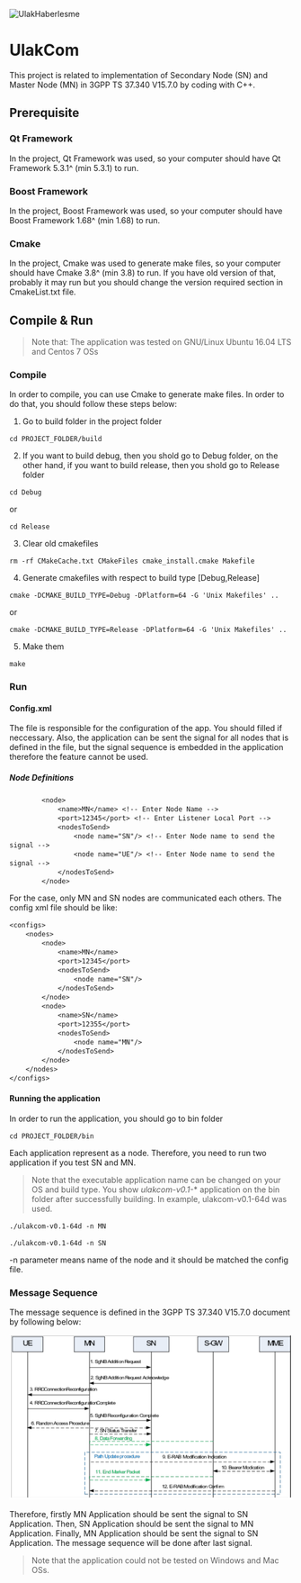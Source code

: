 ![UlakHaberlesme](https://www.ulakhaberlesme.com.tr/images/logo-default.png)

# UlakCom

This project is related to implementation of Secondary Node (SN) and Master Node (MN) in 3GPP TS 37.340 V15.7.0 by coding with C++.

## Prerequisite
### Qt Framework
In the project, Qt Framework was used, so your computer should have Qt Framework 5.3.1^ (min 5.3.1) to run.

### Boost Framework
In the project, Boost Framework was used, so your computer should have Boost Framework 1.68^ (min 1.68) to run.

### Cmake
In the project, Cmake was used to generate make files, so your computer should have Cmake 3.8^ (min 3.8) to run. If you have old version of that, probably it may run but you should change the version required section in CmakeList.txt file.


## Compile & Run
> Note that: The application was tested on GNU/Linux Ubuntu 16.04 LTS and Centos 7 OSs
### Compile
In order to compile, you can use Cmake to generate make files. In order to do that, you should follow these steps below:

 1. Go to build folder in the project folder
```
cd PROJECT_FOLDER/build
```
 2. If you want to build debug, then you shold go to Debug folder,  on the other hand,  if you want to build release, then you shold go to Release folder

```
cd Debug
```

or
```
cd Release
```
3.  Clear old cmakefiles
```
rm -rf CMakeCache.txt CMakeFiles cmake_install.cmake Makefile
```
4. Generate cmakefiles with respect to build type [Debug,Release]
```
cmake -DCMAKE_BUILD_TYPE=Debug -DPlatform=64 -G 'Unix Makefiles' ..
```
or
```
cmake -DCMAKE_BUILD_TYPE=Release -DPlatform=64 -G 'Unix Makefiles' ..
```
5. Make them
```
make
```
### Run
#### Config.xml
The file is responsible for the configuration of the app. You should filled if neccessary. Also, the application can be sent the signal for all nodes that is defined in the file, but the signal sequence is embedded in the application therefore the feature cannot be used.

##### Node Definitions 
```
		<node> 
			<name>MN</name> <!-- Enter Node Name -->
			<port>12345</port> <!-- Enter Listener Local Port -->
			<nodesToSend>
				<node name="SN"/> <!-- Enter Node name to send the signal -->
				<node name="UE"/> <!-- Enter Node name to send the signal -->
			</nodesToSend>
		</node>
```

For the case, only MN and SN nodes are communicated each others. The config xml file should be like:
```
<configs>
	<nodes>
		<node>
			<name>MN</name>
			<port>12345</port>
			<nodesToSend>
				<node name="SN"/>
			</nodesToSend>
		</node>
		<node>
			<name>SN</name>
			<port>12355</port>
			<nodesToSend>
				<node name="MN"/>
			</nodesToSend>
		</node>
	</nodes>
</configs>
```


#### Running the application
In order to run the application, you should go to bin folder
```
cd PROJECT_FOLDER/bin
```
Each application represent as a node. Therefore, you need to run two application if you test SN and MN.

> Note that the executable application name can be changed on your OS and build type. You show *ulakcom-v0.1-** application on the bin folder after successfully building. In example, ulakcom-v0.1-64d was used.

```
./ulakcom-v0.1-64d -n MN
```
```
./ulakcom-v0.1-64d -n SN
```
-n parameter means name of the node and it should be matched the config file.

### Message Sequence
The message sequence is defined in the 3GPP TS 37.340 V15.7.0 document by following below:

![SecondaryNodeAdditionProcedure](https://github.com/SevkiBekir/ulakcom/blob/master/resources/images/SecondaryNodeAdditionProcedure.png)

Therefore, firstly MN Application should be sent the signal to SN Application. Then, SN Application should be sent the signal to MN Application. Finally, MN Application should be sent the signal to SN Application. The message sequence will be done after last signal.

> Note that the application could not be tested on Windows and Mac OSs.


